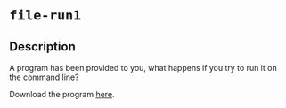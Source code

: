 # `file-run1`

## Description

A program has been provided to you, what happens if you try to run it on the command line?

Download the program [here](https://artifacts.picoctf.net/c/308/run).